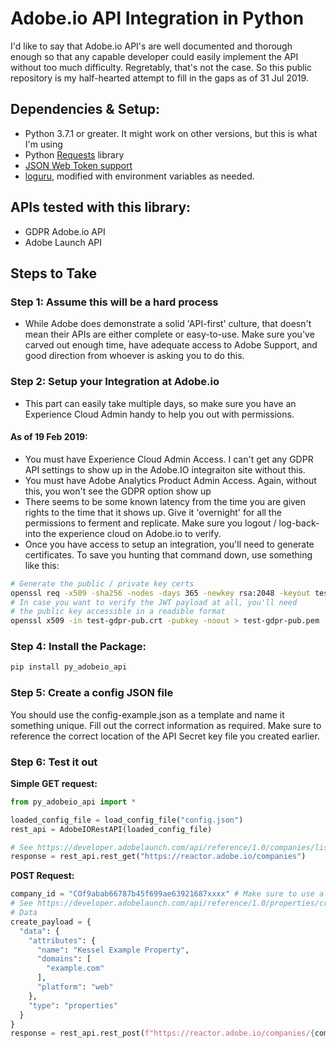 # Adobe.io API Integration in Python  

I'd like to say that Adobe.io API's are well documented and thorough enough so that any capable developer could easily implement the API without too much difficulty.  Regretably, that's not the case.  So this public repository is my half-hearted attempt to fill in the gaps as of 31 Jul 2019.

## Dependencies & Setup: 
- Python 3.7.1 or greater. It might work on other versions, but this is what I'm using
- Python [Requests](http://docs.python-requests.org/en/master/) library
- [JSON Web Token support](https://pypi.org/project/jwt/)
- [loguru](https://github.com/Delgan/loguru), modified with environment variables as needed.

## APIs tested with this library:
- GDPR Adobe.io API
- Adobe Launch API

## Steps to Take
### Step 1: Assume this will be a hard process
- While Adobe does demonstrate a solid 'API-first' culture, that doesn't mean their APIs are either complete or easy-to-use.  Make sure you've carved out enough time, have adequate access to Adobe Support, and good direction from whoever is asking you to do this.
### Step 2: Setup your Integration at Adobe.io
- This part can easily take multiple days, so make sure you have an Experience Cloud Admin handy to help you out with permissions.
#### As of 19 Feb 2019:
  - You must have Experience Cloud Admin Access.   I can't get any GDPR API settings to show up in the Adobe.IO integraiton site without this.
  - You must have Adobe Analytics Product Admin Access.  Again, without this, you won't see the GDPR option show up
  - There seems to be some known latency from the time you are given rights to the time that it shows up.  Give it 'overnight' for all the permissions to ferment and replicate.  Make sure you logout / log-back-into the experience cloud on Adobe.io to verify.
- Once you have access to setup an integration, you'll need to generate certificates.  To save you hunting that command down, use something like this:
```sh
# Generate the public / private key certs
openssl req -x509 -sha256 -nodes -days 365 -newkey rsa:2048 -keyout test-gdpr-priv.pem -out test-gdpr-pub.crt
# In case you want to verify the JWT payload at all, you'll need
# the public key accessible in a readible format
openssl x509 -in test-gdpr-pub.crt -pubkey -noout > test-gdpr-pub.pem
```
### Step 4: Install the Package:
```sh
pip install py_adobeio_api
```

### Step 5: Create a config JSON file
You should use the config-example.json as a template and name it something unique.  Fill out the correct information as required.  Make sure to reference the correct location of the API Secret key file you created earlier.

### Step 6: Test it out
**Simple GET request:**
```python
from py_adobeio_api import *

loaded_config_file = load_config_file("config.json")
rest_api = AdobeIORestAPI(loaded_config_file)

# See https://developer.adobelaunch.com/api/reference/1.0/companies/list/ on details of response
response = rest_api.rest_get("https://reactor.adobe.io/companies")
```

**POST Request:**
```python
company_id = "COf9abab66787b45f699ae63921687xxxx" # Make sure to use a real company ID
# See https://developer.adobelaunch.com/api/reference/1.0/properties/create/ on details of how to create a property
# Data
create_payload = {
  "data": {
    "attributes": {
      "name": "Kessel Example Property",
      "domains": [
        "example.com"
      ],
      "platform": "web"
    },
    "type": "properties"
  }
}
response = rest_api.rest_post(f"https://reactor.adobe.io/companies/{company_id}/properties", create_payload)
```